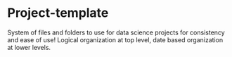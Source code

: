 # Project-template

System of files and folders to use for data science projects for consistency and ease of use!
Logical organization at top level, date based organization at lower levels.
